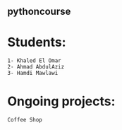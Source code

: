 ## pythoncourse

# Students:
```
1- Khaled El Omar
2- Ahmad AbdulAziz
3- Hamdi Mawlawi
```

# Ongoing projects:
``
Coffee Shop
``
